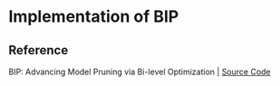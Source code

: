 # Implementation of BIP

## Reference

BIP: Advancing Model Pruning via Bi-level Optimization | [Source Code](https://github.com/OPTML-Group/BiP)
